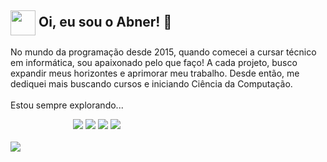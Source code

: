 <div>
    <h2>
    <picture>
        <source media="(prefers-color-scheme: dark)" srcset="https://i.postimg.cc/PxHR9vsQ/sigWhite.png">
        <img  align="center" width="40px" alt="" src="https://i.postimg.cc/tggTPk4L/sigBlack.png">
    </picture>
    Oi, eu sou o Abner! 👋</h2>
    <p> No mundo da programação desde 2015, quando comecei a cursar técnico em informática, sou apaixonado pelo que faço! A cada projeto, busco expandir meus horizontes e aprimorar meu trabalho. Desde então, me dediquei mais buscando cursos e iniciando Ciência da Computação.
    </br></br>
    Estou sempre explorando...
    </p>
</div>
<div>
    <div style="margin-left:100px">
        <a style="text-decoration: none;" href="https://www.linkedin.com/in/abner-j-silva/" target="_blank">
        <img src="https://img.shields.io/badge/LinkedIn-0A66C2?style=for-the-badge&logo=linkedin&logoColor=white"/>
    </a>
    <a style="text-decoration: none;" href="mailto:abner.js05@gmail.com" target="_blank">
        <img src="https://img.shields.io/badge/Gmail-D14836?style=for-the-badge&logo=gmail&logoColor=fff"/>
    </a>
    <a style="text-decoration: none;" href="https://abnerjs.vercel.app/" target="_blank">
        <img src="https://img.shields.io/badge/Portfólio-000?style=for-the-badge&logo=vercel&logoColor=white"/>
    </a>
    <a style="text-decoration: none;" href="https://github.com/abnerjs/" target="_blank">
        <img src="https://img.shields.io/badge/GitHub-000?style=for-the-badge&logo=github&logoColor=fff"/>
    </a>
    </div>
</div>
<div>
    </br> 
    <picture>
    <source
        srcset="https://github-readme-stats.vercel.app/api?username=abnerjs&show_icons=true&theme=dark"
        media="(prefers-color-scheme: dark)"
    />
  <source
    srcset="https://github-readme-stats.vercel.app/api?username=abnerjs&show_icons=true"
    media="(prefers-color-scheme: light), (prefers-color-scheme: no-preference)"
  />
        <img src="https://github-readme-stats.vercel.app/api?username=abnerjs&show_icons=true" />
    </picture>
</div>
